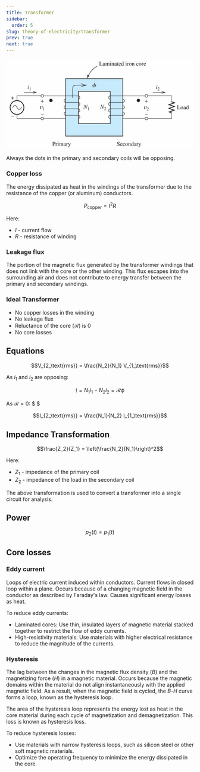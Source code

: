 ```yaml
---
title: Transformer
sidebar:
  order: 5
slug: theory-of-electricity/transformer
prev: true
next: true
---
```


![Transformer](./images/transformer.jpg)

Always the dots in the primary and secondary coils will be opposing.

### Copper loss

The energy dissipated as heat in the windings of the transformer due to the resistance of the copper (or aluminum) conductors.

```math
P_\text{copper} = I^2 R
```

Here:
- $I$ - current flow
- $R$ - resistance of winding

### Leakage flux

The portion of the magnetic flux generated by the transformer windings that does not link with the core or the other winding. This flux escapes into the surrounding air and does not contribute to energy transfer between the primary and secondary windings.

### Ideal Transformer

- No copper losses in the winding
- No leakage flux
- Reluctance of the core ($\mathcal{R}$) is 0
- No core losses

## Equations
```math
V_{2_\text{rms}} = \frac{N_2}{N_1} V_{1_\text{rms}}
```

As $i_1$ and $i_2$ are opposing:

```math
\mathfrak{f} = N_1i_1 - N_2i_2 = \mathcal{R}\phi
```

As $\mathcal{R}=0$: $ $

```math
I_{2_\text{rms}} = \frac{N_1}{N_2} I_{1_\text{rms}}
```

## Impedance Transformation

```math
\frac{Z_2}{Z_1} = \left(\frac{N_2}{N_1}\right)^2
```

Here:
- $Z_1$ - impedance of the primary coil
- $Z_2$ - impedance of the load in the secondary coil

The above transformation is used to convert a transformer into a single circuit for analysis.

## Power

```math
p_2(t) = p_1(t)
```

## Core losses

### Eddy current

Loops of electric current induced within conductors. Current flows in closed loop within a plane. Occurs because of a changing magnetic field in the conductor as described by Faraday's law. Causes significant energy losses as heat.

To reduce eddy currents:
- Laminated cores: Use thin, insulated layers of magnetic material stacked together to restrict the flow of eddy currents.
- High-resistivity materials: Use materials with higher electrical resistance to reduce the magnitude of the currents.

### Hysteresis

The lag between the changes in the magnetic flux density ($B$) and the magnetizing force ($H$) in a magnetic material. Occurs because the magnetic domains within the material do not align instantaneously with the applied magnetic field. As a result, when the magnetic field is cycled, the $B$-$H$ curve forms a loop, known as the hysteresis loop.

The area of the hysteresis loop represents the energy lost as heat in the core material during each cycle of magnetization and demagnetization. This loss is known as hysteresis loss.

To reduce hysteresis losses:
- Use materials with narrow hysteresis loops, such as silicon steel or other soft magnetic materials.
- Optimize the operating frequency to minimize the energy dissipated in the core.
